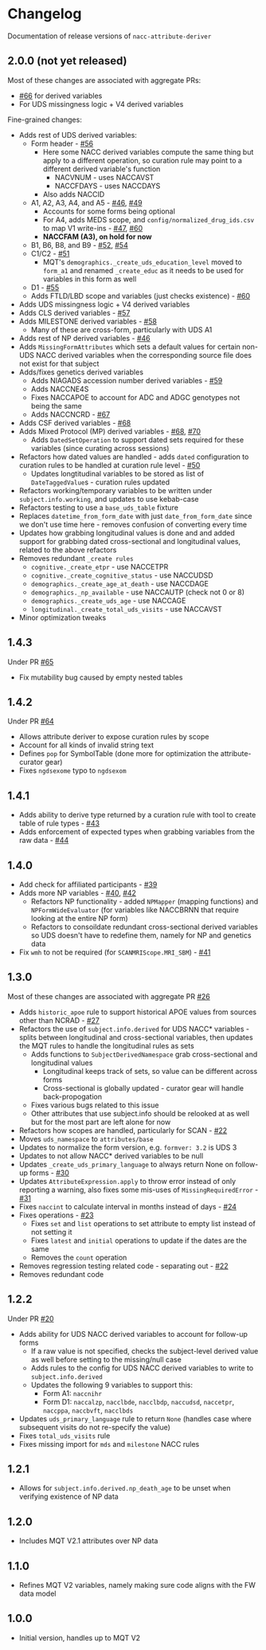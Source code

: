 # Changelog

Documentation of release versions of `nacc-attribute-deriver`

## 2.0.0 (not yet released)

Most of these changes are associated with aggregate PRs:

* [#66](https://github.com/naccdata/nacc-attribute-deriver/pull/66) for derived variables
* For UDS missingness logic + V4 derived variables

Fine-grained changes:

* Adds rest of UDS derived variables:
    * Form header - [#56](https://github.com/naccdata/nacc-attribute-deriver/pull/56)
        * Here some NACC derived variables compute the same thing but apply to a different operation, so curation rule may point to a different derived variable's function
            * NACVNUM - uses NACCAVST
            * NACCFDAYS - uses NACCDAYS
        * Also adds NACCID
    * A1, A2, A3, A4, and A5 - [#46](https://github.com/naccdata/nacc-attribute-deriver/pull/47), [#49](https://github.com/naccdata/nacc-attribute-deriver/pull/49)
        * Accounts for some forms being optional
        * For A4, adds MEDS scope, and `config/normalized_drug_ids.csv` to map V1 write-ins - [#47](https://github.com/naccdata/nacc-attribute-deriver/pull/47), [#60](https://github.com/naccdata/nacc-attribute-deriver/pull/60)
        * **NACCFAM (A3), on hold for now**
    * B1, B6, B8, and B9 - [#52](https://github.com/naccdata/nacc-attribute-deriver/pull/52), [#54](https://github.com/naccdata/nacc-attribute-deriver/pull/54)
    * C1/C2 - [#51](https://github.com/naccdata/nacc-attribute-deriver/pull/51)
        * MQT's `demographics._create_uds_education_level` moved to `form_a1` and renamed `_create_educ` as it needs to be used for variables in this form as well
    * D1 - [#55](https://github.com/naccdata/nacc-attribute-deriver/pull/55)
    * Adds FTLD/LBD scope and variables (just checks existence) - [#60](https://github.com/naccdata/nacc-attribute-deriver/pull/60)
* Adds UDS missingness logic + V4 derived variables
* Adds CLS derived variables - [#57](https://github.com/naccdata/nacc-attribute-deriver/pull/57)
* Adds MILESTONE derived variables - [#58](https://github.com/naccdata/nacc-attribute-deriver/pull/58)
    * Many of these are cross-form, particularly with UDS A1
* Adds rest of NP derived variables - [#46](https://github.com/naccdata/nacc-attribute-deriver/pull/47)
* Adds `MissingFormAttributes` which sets a default values for certain non-UDS NACC derived variables when the corresponding source file does not exist for that subject
* Adds/fixes genetics derived variables
    * Adds NIAGADS accession number derived variables - [#59](https://github.com/naccdata/nacc-attribute-deriver/pull/59)
    * Adds NACCNE4S
    * Fixes NACCAPOE to account for ADC and ADGC genotypes not being the same
    * Adds NACCNCRD - [#67](https://github.com/naccdata/nacc-attribute-deriver/pull/67)
* Adds CSF derived variables - [#68](https://github.com/naccdata/nacc-attribute-deriver/pull/68)
* Adds Mixed Protocol (MP) derived variables - [#68](https://github.com/naccdata/nacc-attribute-deriver/pull/68), [#70](https://github.com/naccdata/nacc-attribute-deriver/pull/70)
    * Adds `DatedSetOperation` to support dated sets required for these variables (since curating across sessions)
* Refactors how dated values are handled - adds `dated` configuration to curation rules to be handled at curation rule level - [#50](https://github.com/naccdata/nacc-attribute-deriver/pull/50)
    * Updates longtitudinal variables to be stored as list of `DateTaggedValue`s - curation rules updated
* Refactors working/temporary variables to be written under `subject.info.working`, and updates to use kebab-case
* Refactors testing to use a `base_uds_table` fixture
* Replaces `datetime_from_form_date` with just `date_from_form_date` since we don't use time here - removes confusion of converting every time
* Updates how grabbing longitudinal values is done and and added support for grabbing dated cross-sectional and longitudinal values, related to the above refactors
* Removes redundant `_create rules`
    * `cognitive._create_etpr` - use NACCETPR
    * `cognitive._create_cognitive_status` - use NACCUDSD
    * `demographics._create_age_at_death` - use NACCDAGE
    * `demographics._np_available` - use NACCAUTP (check not 0 or 8)
    * `demographics._create_uds_age` - use NACCAGE
    * `longitudinal._create_total_uds_visits` - use NACCAVST
* Minor optimization tweaks

## 1.4.3

Under PR [#65](https://github.com/naccdata/nacc-attribute-deriver/pull/65) 

* Fix mutability bug caused by empty nested tables

## 1.4.2

Under PR [#64](https://github.com/naccdata/nacc-attribute-deriver/pull/64)

* Allows attribute deriver to expose curation rules by scope
* Account for all kinds of invalid string text
* Defines `pop` for SymbolTable (done more for optimization the attribute-curator gear)
* Fixes `ngdsexome` typo to `ngdsexom`

## 1.4.1

* Adds ability to derive type returned by a curation rule with tool to create table of rule types - [#43](https://github.com/naccdata/nacc-attribute-deriver/pull/43)
* Adds enforcement of expected types when grabbing variables from the raw data - [#44](https://github.com/naccdata/nacc-attribute-deriver/pull/44)

## 1.4.0

* Add check for affiliated participants - [#39](https://github.com/naccdata/nacc-attribute-deriver/pull/39)
* Adds more NP variables - [#40](https://github.com/naccdata/nacc-attribute-deriver/pull/40), [#42](https://github.com/naccdata/nacc-attribute-deriver/pull/42)
    * Refactors NP functionality - added `NPMapper` (mapping functions) and `NPFormWideEvaluator` (for variables like NACCBRNN that require looking at the entire NP form)
    * Refactors to consoildate redundant cross-sectional derived variables so UDS doesn't have to redefine them, namely for NP and genetics data
* Fix `wmh` to not be required (for `SCANMRIScope.MRI_SBM`) - [#41](https://github.com/naccdata/nacc-attribute-deriver/pull/41)

## 1.3.0

Most of these changes are associated with aggregate PR [#26](https://github.com/naccdata/nacc-attribute-deriver/pull/26)

* Adds `historic_apoe` rule to support historical APOE values from sources other than NCRAD - [#27](https://github.com/naccdata/nacc-attribute-deriver/pull/27)
* Refactors the use of `subject.info.derived` for UDS NACC* variables - splits between longitudinal and cross-sectional variables, then updates the MQT rules to handle the longitudinal rules as sets
    * Adds functions to `SubjectDerivedNamespace` grab cross-sectional and longitudinal values
        * Longitudinal keeps track of sets, so value can be different across forms
        * Cross-sectional is globally updated - curator gear will handle back-propogation
    * Fixes various bugs related to this issue
    * Other attributes that use subject.info should be relooked at as well but for the most part are left alone for now
* Refactors how scopes are handled, particularly for SCAN - [#22](https://github.com/naccdata/nacc-attribute-deriver/pull/22)
* Moves `uds_namespace` to `attributes/base`
* Updates to normalize the form version, e.g. `formver: 3.2` is UDS 3
* Updates to not allow NACC* derived variables to be null
* Updates `_create_uds_primary_language` to always return None on follow-up forms - [#30](https://github.com/naccdata/nacc-attribute-deriver/pull/30)
* Updates `AttributeExpression.apply` to throw error instead of only reporting a warning, also fixes some mis-uses of `MissingRequiredError` - [#31](https://github.com/naccdata/nacc-attribute-deriver/pull/31)
* Fixes `naccint` to calculate interval in months instead of days - [#24](https://github.com/naccdata/nacc-attribute-deriver/pull/24)
* Fixes operations - [#23](https://github.com/naccdata/nacc-attribute-deriver/pull/23)
    * Fixes `set` and `list` operations to set attribute to empty list instead of not setting it
    * Fixes `latest` and `initial` operations to update if the dates are the same
    * Removes the `count` operation
* Removes regression testing related code - separating out - [#22](https://github.com/naccdata/nacc-attribute-deriver/pull/22) 
* Removes redundant code

## 1.2.2

Under PR [#20](https://github.com/naccdata/nacc-attribute-deriver/pull/20)

* Adds ability for UDS NACC derived variables to account for follow-up forms
    * If a raw value is not specified, checks the subject-level derived value as well before setting to the missing/null case
    * Adds rules to the config for UDS NACC derived variables to write to `subject.info.derived`
    * Updates the following 9 variables to support this:
        * Form A1: `naccnihr`
        * Form D1: `naccalzp`, `nacclbde`, `nacclbdp`, `naccudsd`, `naccetpr`, `naccppa`, `naccbvft`, `nacclbds`
* Updates `uds_primary_language` rule to return `None` (handles case where subsequent visits do not re-specify the value)
* Fixes `total_uds_visits` rule
* Fixes missing import for `mds` and `milestone` NACC rules

## 1.2.1

* Allows for `subject.info.derived.np_death_age` to be unset when verifying existence of NP data

## 1.2.0

* Includes MQT V2.1 attributes over NP data

## 1.1.0

* Refines MQT V2 variables, namely making sure code aligns with the FW data model

## 1.0.0

* Initial version, handles up to MQT V2
